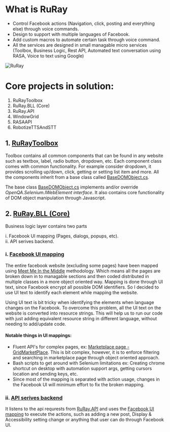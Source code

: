 # What is RuRay
* Control Facebook actions (Navigation, click, posting and everything else) through voice commands.
* Design to support with multiple languages of Facebook.
* Add custom macros to automate certain task through voice command.
* All the services are designed in small managable micro services (Toolbox, Business Logic, Rest API, Automated text conversation using RASA, Voice to text using Google)

![RuRay](https://user-images.githubusercontent.com/83523058/126584597-1935350a-e52f-4cd0-b38d-7737083f0213.png)

# Core projects in solution:
1. RuRayToolbox
2. RuRay.BLL (Core)
3. RuRay.API
4. WindowGrid
5. RASAAPI
6. RobotizeTTSAndSTT

## 1. [RuRayToolbox](https://github.com/IRobotizeInternet/RuRay/tree/master/RuRayToolbox)
Toolbox contains all common components that can be found in any website such as textbox, label, radio button, dropdown, etc. Each component class comes with common functionality. For example consider dropdown, it provides scrolling up/down, click, getting or setting list item and more. All the components inherit from a base class called [BaseDOMObject.cs](https://github.com/IRobotizeInternet/RuRay/blob/master/RuRayToolbox/Controls/BaseDOMObject.cs).

The base class [BaseDOMObject.cs](https://github.com/IRobotizeInternet/RuRay/blob/master/RuRayToolbox/Controls/BaseDOMObject.cs) implements and/or override _OpenQA.Selenium.IWebElement interface_. It also contains core functionality of DOM object manipulation through Javascript. 

## 2. [RuRay.BLL (Core)](https://github.com/IRobotizeInternet/RuRay/tree/master/RuRay/RuRay.BLL)
Business logic layer contains two parts 

  i. Facebook UI mapping (Pages, dialogs, popups, etc).                                                                                                    
  ii. API serives backend. 
  
 ### i. [Facebook UI mapping](https://github.com/IRobotizeInternet/RuRay/tree/master/RuRay/RuRay.BLL/App)
The entire facebook website (excluding some pages) have been mapped using [Meet Me In the Middle](https://github.com/IRobotizeInternet/Meet-me-In-the-Middle) methodology. Which means all the pages are broken down in to managable sections and then coded distributed in multiple classes in a more object oriented way. Mapping is done through UI text, since Facebook encrypt all possible DOM identifiers. So I decided to use UI text to identify each element while mapping the website.

Using UI text is bit tricky when identifying the elements when language changes on the Facebook. To overcome this problem, all the UI text on the website is converted into resource strings. This will help us to run our code with just adding equivalent resource string in different language, without needing to add/update code.

#### Notable things in UI mappings:
* Fluent API's for complex pages, ex: [Marketplace page - GridMarketPlace](https://github.com/IRobotizeInternet/RuRay/tree/master/RuRay/RuRay.BLL/App/LoggedIn/Pages/Marketplace/GridMarketPlace). This is bit complex, however, it is to enforce filtering and searching in marketplace page through object oriented approach.
* Bash scripts to get around with Selenium limitations ex: Creating chrome shortcut on desktop with automation support args, getting cursors location and sending keys, etc.
* Since most of the mapping is separated with action usage, changes in the Facebook UI will minimum effort to fix the broken mapping. 


### ii. [API serives backend](https://github.com/IRobotizeInternet/RuRay/tree/master/RuRay/RuRay.BLL/Services)
It listens to the api requrests from [RuRay.API](https://github.com/IRobotizeInternet/RuRay/tree/master/RuRay/RuRay.API) and uses the [Facebook UI mapping](https://github.com/IRobotizeInternet/RuRay/tree/master/RuRay/RuRay.BLL/App) to execute the actions, such as adding a new post, Display & Accessibility setting change or anything that user can do through Facebook UI.  

